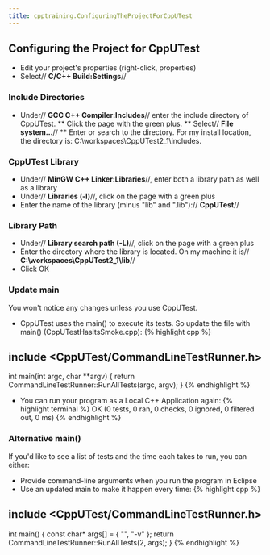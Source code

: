 ```yaml
---
title: cpptraining.ConfiguringTheProjectForCppUTest
---
```

## Configuring the Project for CppUTest
* Edit your project's properties (right-click, properties)
* Select// **C/C++ Build:Settings**//
### Include Directories
* Under// **GCC C++ Compiler:Includes**// enter the include directory of CppUTest. 
** Click the page with the green plus. 
** Select// **File system...**//
** Enter or search to the directory. For my install location, the directory is: C:\workspaces\CppUTest2_1\includes.
### CppUTest Library
* Under// **MinGW C++ Linker:Libraries**//, enter both a library path as well as a library
* Under// **Libraries (-l)**//, click on the page with a green plus
* Enter the name of the library (minus "lib" and ".lib"):// **CppUTest**//
### Library Path
* Under// **Library search path (-L)**//, click on the page with a green plus
* Enter the directory where the library is located. On my machine it is// **C:\workspaces\CppUTest2_1\lib**// 
* Click OK
### Update main
You won't notice any changes unless you use CppUTest.
* CppUTest uses the main() to execute its tests. So update the file with main() (CppUTestHasItsSmoke.cpp):
{% highlight cpp %}
## include <CppUTest/CommandLineTestRunner.h>

int main(int argc, char **argv) {
	return CommandLineTestRunner::RunAllTests(argc, argv);
}
{% endhighlight %}
* You can run your program as a Local C++ Application again:
{% highlight terminal %}
OK (0 tests, 0 ran, 0 checks, 0 ignored, 0 filtered out, 0 ms)
{% endhighlight %}

### Alternative main()
If you'd like to see a list of tests and the time each takes to run, you can either:
* Provide command-line arguments when you run the program in Eclipse
* Use an updated main to make it happen every time:
{% highlight cpp %}
## include <CppUTest/CommandLineTestRunner.h>

int main() {
	const char* args[] = { "", "-v" };
	return CommandLineTestRunner::RunAllTests(2, args);
}
{% endhighlight %}
